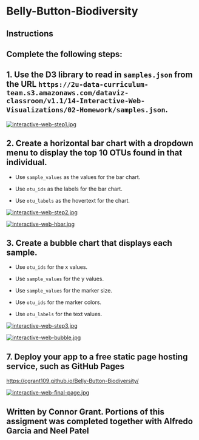 # Belly-Button-Biodiversity

## Instructions

## Complete the following steps:

## 1. Use the D3 library to read in `samples.json` from the URL `https://2u-data-curriculum-team.s3.amazonaws.com/dataviz-classroom/v1.1/14-Interactive-Web-Visualizations/02-Homework/samples.json`.

[![interactive-web-step1.jpg](https://i.postimg.cc/hjHJJ4Ct/interactive-web-step1.jpg)](https://postimg.cc/5YS9TJdh)


## 2. Create a horizontal bar chart with a dropdown menu to display the top 10 OTUs found in that individual.

  * Use `sample_values` as the values for the bar chart.

  * Use `otu_ids` as the labels for the bar chart.

  * Use `otu_labels` as the hovertext for the chart.

[![interactive-web-step2.jpg](https://i.postimg.cc/FH9YkBx3/interactive-web-step2.jpg)](https://postimg.cc/VdVf34pk)

[![interactive-web-hbar.jpg](https://i.postimg.cc/BbS9skDQ/interactive-web-hbar.jpg)](https://postimg.cc/LYb03yNr)



## 3. Create a bubble chart that displays each sample.

  * Use `otu_ids` for the x values.

  * Use `sample_values` for the y values.

  * Use `sample_values` for the marker size.

  * Use `otu_ids` for the marker colors.

  * Use `otu_labels` for the text values.

[![interactive-web-step3.jpg](https://i.postimg.cc/7h3Lf3GK/interactive-web-step3.jpg)](https://postimg.cc/0KNv4JCS)

[![interactive-web-bubble.jpg](https://i.postimg.cc/28Hmjk0p/interactive-web-bubble.jpg)](https://postimg.cc/cr8PXSqT)



## 7. Deploy your app to a free static page hosting service, such as GitHub Pages
https://cgrant109.github.io/Belly-Button-Biodiversity/

[![interactive-web-final-page.jpg](https://i.postimg.cc/Y26C7wck/interactive-web-final-page.jpg)](https://postimg.cc/yWNHhtYr)

## Written by Connor Grant. Portions of this assigment was completed together with Alfredo Garcia and Neel Patel
